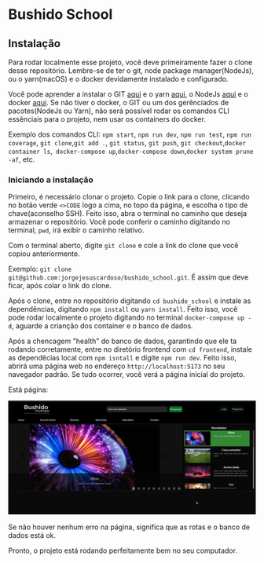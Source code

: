 # Bushido School

## Instalação
Para rodar localmente esse projeto, você deve primeiramente fazer o clone desse repositório. Lembre-se de ter o git, node package manager(NodeJs), ou o yarn(macOS) e o docker devidamente instalado e configurado.

Você pode aprender a instalar o GIT  [aqui](https://git-scm.com/book/pt-br/v2/Come%C3%A7ando-Instalando-o-Git) e o yarn [aqui](https://www.maiconschmitz.com.br/blog/2020/08/28/instalando-o-gerenciador-de-pacotes-yarn-no-macos/), o NodeJs [aqui](https://www.alura.com.br/artigos/como-instalar-node-js-windows-linux-macos?utm_term=&utm_campaign=%5BSearch%5D+%5BPerformance%5D+-+Dynamic+Search+Ads+-+Artigos+e+Conte%C3%BAdos&utm_source=adwords&utm_medium=ppc&hsa_acc=7964138385&hsa_cam=11384329873&hsa_grp=111087461203&hsa_ad=687448474447&hsa_src=g&hsa_tgt=dsa-2276348409543&hsa_kw=&hsa_mt=&hsa_net=adwords&hsa_ver=3&gad_source=1&gclid=Cj0KCQiA5-uuBhDzARIsAAa21T_3JzhzPzv3G8_UjI89O_SGI57KnN3wclMJ0k6bDs1iFdiFWDVx7IgaAvmBEALw_wcB) e o docker [aqui](https://www.hostinger.com.br/tutoriais/install-docker-ubuntu?ppc_campaign=google_search_generic_hosting_all&bidkw=defaultkeyword&lo=1001528&gad_source=1&gclid=Cj0KCQiA5-uuBhDzARIsAAa21T9l77J32mezgxbD3NJ-uaaGPKqZJ0OnnpE9XDiZxMoOzpYZRXbWioAaAkvSEALw_wcB). 
Se não tiver o docker, o GIT ou um dos gerênciados de pacotes(NodeJs ou Yarn), não será possível rodar os comandos CLI essênciais para o projeto, nem usar os containers do docker.

Exemplo dos comandos CLI: `npm start`, `npm run dev`, `npm run test`, `npm run coverage`, `git clone`,`git add .`, `git status`, `git push`, `git checkout`,`docker container ls`,` docker-compose up`,`docker-compose down`,`docker system prune -af`, etc.

### Iniciando a instalação
Primeiro, é necessário clonar o projeto. Copie o link para o clone, clicando no botão verde `<>CODE` logo a cima, no topo da página, e escolha o tipo de chave(aconselho SSH). Feito isso, abra o terminal no caminho que deseja armazenar o repositório. Você pode conferir o caminho digitando no terminal, `pwd`, irá exibir o caminho relativo.

Com o terminal aberto, digite `git clone` e cole a link do clone que você copiou anteriormente.

Exemplo: `git clone git@github.com:jorgejesuscardoso/bushido_school.git`. É assim que deve ficar, após colar o link do clone.

Após o clone, entre no repositório digitando `cd bushido_school` e instale as dependências, digitando `npm install` ou `yarn install`. Feito isso, você pode rodar localmente o projeto digitando no terminal `docker-compose up -d`, aguarde a crianção dos container e o banco de dados.

Após a chencagem "health" do banco de dados, garantindo que ele ta rodando corretamente, entre no diretório frontend com `cd frontend`, instale as dependêcias local com `npm isntall` e digite `npm run dev`. Feito isso, abrirá uma página web no endereço `http://localhost:5173` no seu navegador padrão. Se tudo ocorrer, você verá a página inicial do projeto.

Está página: 

<img src="public/initialPage.png"/>

Se não houver nenhum erro na página, significa que as rotas e o banco de dados está ok. 

Pronto, o projeto está rodando perfeitamente bem no seu computador.